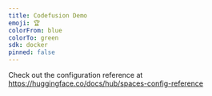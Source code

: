 ```yaml
---
title: Codefusion Demo
emoji: 🏆
colorFrom: blue
colorTo: green
sdk: docker
pinned: false
---
```


Check out the configuration reference at https://huggingface.co/docs/hub/spaces-config-reference
